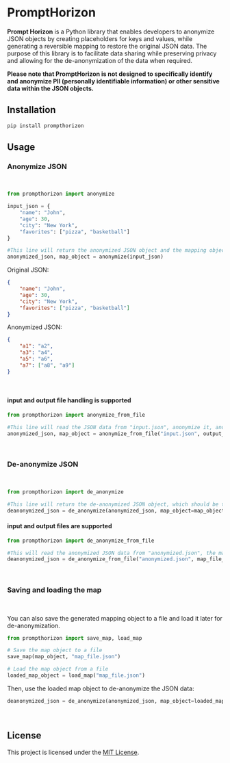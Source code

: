 # PromptHorizon

**Prompt Horizon** is a Python library that enables developers to anonymize JSON objects by creating placeholders for keys and values, while generating a reversible mapping to restore the original JSON data. The purpose of this library is to facilitate data sharing while preserving privacy and allowing for the de-anonymization of the data when required.

**Please note that PromptHorizon is not designed to specifically identify and anonymize PII (personally identifiable information) or other sensitive data within the JSON objects.**

## Installation

```bash
pip install prompthorizon
```

## Usage

### Anonymize JSON

<br>

```python
from prompthorizon import anonymize

input_json = {
    "name": "John",
    "age": 30,
    "city": "New York",
    "favorites": ["pizza", "basketball"]
}

#This line will return the anonymized JSON object and the mapping object.
anonymized_json, map_object = anonymize(input_json)
```

Original JSON:

```json
{
    "name": "John",
    "age": 30,
    "city": "New York",
    "favorites": ["pizza", "basketball"]
}
```

Anonymized JSON:

```json
{
    "a1": "a2",
    "a3": "a4",
    "a5": "a6",
    "a7": ["a8", "a9"]
}
```
<br>

#### input and output file handling is supported

```python
from prompthorizon import anonymize_from_file

#This line will read the JSON data from "input.json", anonymize it, and save the anonymized JSON to "anonymized.json".
anonymized_json, map_object = anonymize_from_file("input.json", output_file_path="anonymized.json")
```

<br>

### De-anonymize JSON

<br>

```python
from prompthorizon import de_anonymize

#This line will return the de-anonymized JSON object, which should be the same as the original input JSON.
deanonymized_json = de_anonymize(anonymized_json, map_object=map_object)
```

#### input and output files are supported

```python
from prompthorizon import de_anonymize_from_file

#This will read the anonymized JSON data from "anonymized.json", the mapping object from "map_file.json", de-anonymize the JSON data, and save the de-anonymized JSON to "deanonymized.json".
deanonymized_json = de_anonymize_from_file("anonymized.json", map_file_path="map_file.json", output_file_path="deanonymized.json")
```



<br>

### Saving and loading the map

<br>

You can also save the generated mapping object to a file and load it later for de-anonymization.

```python
from prompthorizon import save_map, load_map

# Save the map object to a file
save_map(map_object, "map_file.json")

# Load the map object from a file
loaded_map_object = load_map("map_file.json")
```

Then, use the loaded map object to de-anonymize the JSON data:

```python
deanonymized_json = de_anonymize(anonymized_json, map_object=loaded_map_object)
```
<br>

## License

This project is licensed under the [MIT License](LICENSE).
